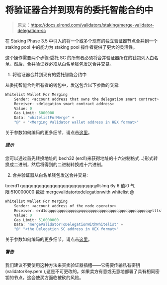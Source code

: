 # 将验证器合并到现有的委托智能合约中

> 原文：<https://docs.elrond.com/validators/staking/merge-validator-delegation-sc>

 在 Staking Phase 3.5 中引入的将一个或多个现有的独立验证器节点合并到一个 staking pool 中的能力为 staking pool 操作者提供了更大的灵活性。

这个操作需要两个步骤:委托 SC 的所有者必须将合并验证器所在的钱包列入白名单。然后，合并验证器必须从白名单钱包发送合并交易。

1.  将验证器合并到现有的委托智能合约中

从委托智能合约所有者的钱包中，发送包含以下参数的交易:

```rust
Whitelist Wallet For Merging
    Sender: <account address that owns the delegation smart contract>
    Receiver: <delegation smart contract address>
    Value: 0
    Gas Limit: 5000000
    Data: "whitelistForMerge" +
    "@" + "<Merging Validator wallet address in HEX format>" 
```

关于参数如何编码的更多细节，请点击[这里](/developers/sc-calls-format)。

##### 提示

您可以通过首先转换地址的 bech32 (erd1)来获得地址的十六进制格式...)形式转换成二进制，然后将得到的二进制转换成十六进制。

2.  合并验证器从白名单钱包发送合并交易:

to:erd1 qqqqqqqqqqqqqqqqqqqqqqqqqqqqyllslmq 6y 6 值:0 气限:510000000 数据:mergevalidatortodelegationwith whitelist @<the delegation="" sc="" address="" in="" hex="" format=""></the>

```rust
Whitelist Wallet For Merging
    Sender: <account address of the node operator>
    Receiver: erd1qqqqqqqqqqqqqqqpqqqqqqqqqqqqqqqqqqqqqqqqqqqqqqqylllslmq6y6
    Value: 0
    Gas Limit: 510000000
    Data: "mergeValidatorToDelegationWithWhitelist" +
    "@" "<the Delegation SC address in HEX format>" 
```

关于参数如何编码的更多细节，请点击[这里](/developers/sc-calls-format)。

##### 警告

我们建议不要使用这种方法来买卖验证器插槽——它需要传输私有密钥(validatorKey.pem ),这是不可更改的。如果卖方有意或无意地部署了具有相同密钥的节点，这会使买方面临被砍的风险。